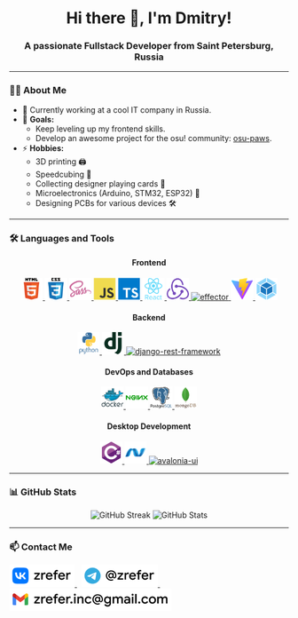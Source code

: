 <h1 align="center">Hi there 👋, I'm Dmitry!</h1>
<h3 align="center">A passionate Fullstack Developer from Saint Petersburg, Russia</h3>

---

### 👨‍💻 About Me

- 🔭 Currently working at a cool IT company in Russia.
- 🎯 **Goals:**
  - Keep leveling up my frontend skills.
  - Develop an awesome project for the osu! community: [osu-paws](https://github.com/osu-paws).
- ⚡ **Hobbies:**
  - 3D printing 🖨️
  - Speedcubing 🧩
  - Collecting designer playing cards 🎴
  - Microelectronics (Arduino, STM32, ESP32) 🔌
  - Designing PCBs for various devices 🛠️

---

### 🛠️ Languages and Tools

<h4 align="center">Frontend</h4>
<p align="center">
  <a href="https://www.w3.org/html/" target="_blank" rel="noreferrer">
    <img
      src="https://raw.githubusercontent.com/devicons/devicon/master/icons/html5/html5-original-wordmark.svg"
      alt="html5"
      height="40"
    />
  </a>
  <a href="https://www.w3schools.com/css/" target="_blank" rel="noreferrer">
    <img
      src="https://raw.githubusercontent.com/devicons/devicon/master/icons/css3/css3-original-wordmark.svg"
      alt="css3"
      height="40"
    />
  </a>
  <a href="https://sass-lang.com/" target="_blank" rel="noreferrer">
    <img
      src="https://raw.githubusercontent.com/devicons/devicon/master/icons/sass/sass-original.svg"
      alt="sass"
      height="40"
    />
  </a>
  <a
    href="https://developer.mozilla.org/en-US/docs/Web/JavaScript"
    target="_blank" rel="noreferrer"
  >
    <img
      src="https://raw.githubusercontent.com/devicons/devicon/master/icons/javascript/javascript-original.svg"
      alt="javascript"
      height="40"
    />
  </a>
  <a
    href="https://www.typescriptlang.org/"
    target="_blank" rel="noreferrer"
  >
    <img
      src="https://raw.githubusercontent.com/devicons/devicon/master/icons/typescript/typescript-original.svg"
      alt="typescript"
      height="40"
    />
  </a>
  <a href="https://reactjs.org/" target="_blank" rel="noreferrer">
    <img
      src="https://raw.githubusercontent.com/devicons/devicon/master/icons/react/react-original-wordmark.svg"
      alt="react"
      height="40"
    />
  </a>
  <a href="https://redux.js.org/" target="_blank" rel="noreferrer">
    <img
      src="https://raw.githubusercontent.com/devicons/devicon/master/icons/redux/redux-original.svg"
      alt="redux"
      height="40"
    />
  </a>
  <a href="https://effector.dev/" target="_blank" rel="noreferrer">
    <img
      src="https://effector.dev/favicon.svg"
      alt="effector"
      height="40"
    />
  </a>
  <a href="https://vitejs.dev/" target="_blank" rel="noreferrer">
    <img
      src="https://raw.githubusercontent.com/devicons/devicon/master/icons/vitejs/vitejs-original.svg"
      alt="vite"
      height="40"
    />
  </a>
  <a href="https://webpack.js.org/" target="_blank" rel="noreferrer">
    <img
      src="https://raw.githubusercontent.com/devicons/devicon/master/icons/webpack/webpack-original.svg"
      alt="webpack"
      height="40"
    />
  </a>
</p>

<h4 align="center">Backend</h4>
<p align="center">
  <a href="https://www.python.org/" target="_blank" rel="noreferrer">
    <img
      src="https://raw.githubusercontent.com/devicons/devicon/master/icons/python/python-original-wordmark.svg"
      alt="python"
      height="40"
    />
  </a>
  <a href="https://www.djangoproject.com/" target="_blank" rel="noreferrer">
    <img
      src="https://raw.githubusercontent.com/devicons/devicon/master/icons/django/django-plain.svg"
      alt="django"
      height="40"
    />
  </a>
  <a href="https://www.django-rest-framework.org/" target="_blank" rel="noreferrer">
    <img
      src="https://www.django-rest-framework.org/img/logo.png"
      alt="django-rest-framework"
      height="40"
    />
  </a>
</p>

<h4 align="center">DevOps and Databases</h4>
<p align="center">
  <a href="https://www.docker.com/" target="_blank" rel="noreferrer">
    <img
      src="https://raw.githubusercontent.com/devicons/devicon/master/icons/docker/docker-original-wordmark.svg"
      alt="docker"
      height="40"
    />
  </a>
  <a href="https://www.nginx.com" target="_blank" rel="noreferrer">
    <img
      src="https://raw.githubusercontent.com/devicons/devicon/master/icons/nginx/nginx-original.svg"
      alt="nginx"
      height="40"
    />
  </a>
  <a href="https://www.postgresql.org/" target="_blank" rel="noreferrer">
    <img
      src="https://raw.githubusercontent.com/devicons/devicon/master/icons/postgresql/postgresql-original-wordmark.svg"
      alt="postgresql"
      height="40"
    />
  </a>
  <a href="https://www.mongodb.com/" target="_blank" rel="noreferrer">
    <img
      src="https://raw.githubusercontent.com/devicons/devicon/master/icons/mongodb/mongodb-original-wordmark.svg"
      alt="mongodb"
      height="40"
    />
  </a>
</p>

<h4 align="center">Desktop Development</h4>
<p align="center">
  <a href="https://docs.microsoft.com/en-us/dotnet/csharp/" target="_blank" rel="noreferrer">
    <img
      src="https://raw.githubusercontent.com/devicons/devicon/master/icons/csharp/csharp-original.svg"
      alt="csharp"
      height="40"
    />
  </a>
  <a href="https://www.microsoft.com/net" target="_blank" rel="noreferrer">
    <img
      src="https://raw.githubusercontent.com/devicons/devicon/master/icons/dot-net/dot-net-original.svg"
      alt="dotnet"
      height="40"
    />
  </a>
  <a href="https://avaloniaui.net/" target="_blank" rel="noreferrer">
    <img
      src="https://avatars2.githubusercontent.com/u/14075148"
      alt="avalonia-ui"
      height="40"
    />
  </a>
</p>

---

### 📊 GitHub Stats

<p align="center">
  <span>
    <img src="https://github-readme-streak-stats.herokuapp.com/?user=Zrefer&theme=dark" alt="GitHub Streak" height="160" />
  </span>
  <span>
    <img src="https://github-readme-stats.vercel.app/api?username=Zrefer&show_icons=true&theme=dark" alt="GitHub Stats" height="160" />
  </span>
</p>

---

### 📫 Contact Me

<p>
  <a href="https://vk.com/zrefer">
    <img src="vk-logo.png" alt="VK" height="40"/>
  </a>
  &nbsp;
  <a href="https://t.me/zrefer">
    <img src="tg-logo.png" alt="Telegram" height="40"/>
  </a>
  &nbsp;
  <a href="mailto:zrefer.inc@gmail.com">
    <img src="gmail-logo.png" alt="Email" height="40"/>
  </a>
</p>

